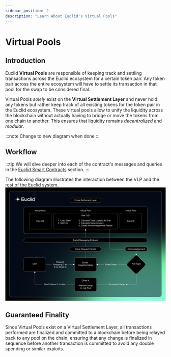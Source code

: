 ```yaml
---
sidebar_position: 2
description: "Learn About Euclid's Virtual Pools"
---
```


# Virtual Pools

## Introduction

Euclid **Virtual Pools** are responsible of keeping track and settling transactions across the Euclid ecosystem for a certain token pair. Any token pair across the entire ecosystem will have to settle its transaction in that pool for the swap to be considered final.

Virtual Pools _solely_ exist on the **Virtual Settlement Layer** and never hold any tokens but rather keep track of all existing tokens for the token pair in the Euclid ecosystem. These virtual pools allow to unify the liquidity across the blockchain without actually having to bridge or move the tokens from one chain to another. This ensures that liquidity remains _decentralized_ and _modular_.

:::note
Change to new diagram when done
:::

## Workflow

:::tip
We will dive deeper into each of the contract's messages and queries in the [Euclid Smart Contracts](../../../Euclid%20Protocol/euclid-smart-contracts.md) section.
:::

The following diagram illustrates the interaction between the VLP and the rest of the Euclid system.
![Euclid Virtual Pools](../../../../static/img/virtual-pools.png)

## Guaranteed Finality

Since Virtual Pools exist on a Virtual Settlement Layer, all transactions performed are finalized and committed to a blockchain before being relayed back to any pool on the chain, ensuring that any change is finalized in sequence before another transaction is committed to avoid any double spending or similar exploits.

